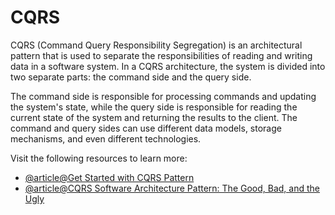 # CQRS

CQRS (Command Query Responsibility Segregation) is an architectural pattern that is used to separate the responsibilities of reading and writing data in a software system. In a CQRS architecture, the system is divided into two separate parts: the command side and the query side.

The command side is responsible for processing commands and updating the system's state, while the query side is responsible for reading the current state of the system and returning the results to the client. The command and query sides can use different data models, storage mechanisms, and even different technologies.

Visit the following resources to learn more:

- [@article@Get Started with CQRS Pattern](https://learn.microsoft.com/en-us/azure/architecture/patterns/cqrs)
- [@article@CQRS Software Architecture Pattern: The Good, Bad, and the Ugly](https://betterprogramming.pub/cqrs-software-architecture-pattern-the-good-the-bad-and-the-ugly-e9d6e7a34daf)
